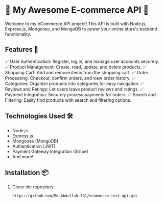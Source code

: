 # 🌟 My Awesome E-commerce API 🌟

Welcome to my eCommerce API project! This API is built with Node.js, Express.js, Mongoose, and MongoDB to power your online store's backend functionality.

## Features 🚀

✅ User Authentication: Register, log in, and manage user accounts securely.
✅ Product Management: Create, read, update, and delete products.
✅ Shopping Cart: Add and remove items from the shopping cart.
✅ Order Processing: Checkout, confirm orders, and view order history.
✅ Categories: Organize products into categories for easy navigation.
✅ Reviews and Ratings: Let users leave product reviews and ratings.
✅ Payment Integration: Securely process payments for orders.
✅ Search and Filtering: Easily find products with search and filtering options.

## Technologies Used 🛠️

- Node.js
- Express.js
- Mongoose (MongoDB)
- Authentication (JWT)
- Payment Gateway Integration (Stripe)
- And more!

## Installation 📦

1. Clone the repository:

   ```bash
   https://github.com/Md-Abdullah-321/ecommerce-rest-api.git
